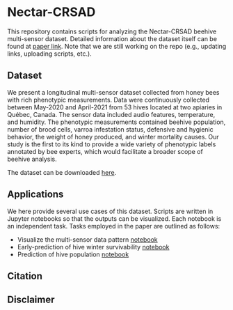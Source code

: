# Nectar-CRSAD
This repository contains scripts for analyzing the Nectar-CRSAD beehive multi-sensor dataset. Detailed information about the dataset itself can be found at [paper link](). Note that we are still working on the repo (e.g., updating links, uploading scripts, etc.).

## Dataset
We present a longitudinal multi-sensor dataset collected from honey bees with rich phenotypic measurements. Data were continuously collected between May-2020 and April-2021 from 53 hives located at two apiaries in Québec, Canada. The sensor data included audio features, temperature, and humidity. The phenotypic measurements contained beehive population, number of brood cells, varroa infestation status, defensive and hygienic behavior, the weight of honey produced, and winter mortality causes. Our study is the first to its kind to provide a wide variety of phenotypic labels annotated by bee experts, which would facilitate a broader scope of beehive analysis. 

The dataset can be downloaded [here]().

## Applications
We here provide several use cases of this dataset. Scripts are written in Jupyter notebooks so that the outputs can be visualized. Each notebook is an independent task. Tasks employed in the paper are outlined as follows:

- Visualize the multi-sensor data pattern [notebook]()
- Early-prediction of hive winter survivability [notebook]()
- Prediction of hive population [notebook]()

## Citation

## Disclaimer
